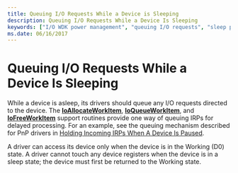 ```yaml
---
title: Queuing I/O Requests While a Device is Sleeping
description: Queuing I/O Requests While a Device Is Sleeping
keywords: ["I/O WDK power management", "queuing I/O requests", "sleep power management WDK kernel", "asleep devices WDK power management", "queuing IRPs", "power IRPs WDK kernel , queuing I/O requests", "working state returns WDK power management"]
ms.date: 06/16/2017
---
```


# Queuing I/O Requests While a Device Is Sleeping





While a device is asleep, its drivers should queue any I/O requests directed to the device. The [**IoAllocateWorkItem**](/windows-hardware/drivers/ddi/wdm/nf-wdm-ioallocateworkitem), [**IoQueueWorkItem**](/windows-hardware/drivers/ddi/wdm/nf-wdm-ioqueueworkitem), and [**IoFreeWorkItem**](/windows-hardware/drivers/ddi/wdm/nf-wdm-iofreeworkitem) support routines provide one way of queuing IRPs for delayed processing. For an example, see the queuing mechanism described for PnP drivers in [Holding Incoming IRPs When A Device Is Paused](holding-incoming-irps-when-a-device-is-paused.md).

A driver can access its device only when the device is in the Working (D0) state. A driver cannot touch any device registers when the device is in a sleep state; the device must first be returned to the Working state.

 

